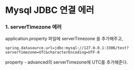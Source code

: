 # Mysql JDBC 연결 에러 





### 1. serverTimezone 에러



application.property 파일에 serverTimezone 을 추가해주고,

```
spring.datasource.url=jdbc:mysql://127.0.0.1:3306/test?serverTimezone=UTC&characterEncoding=UTF-8
```



property - advanced의 serverTimezone에 UTC를 추가해준다.